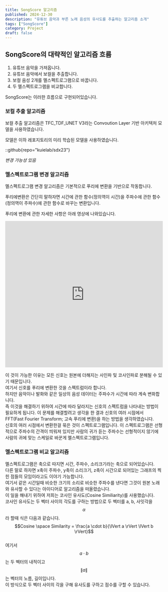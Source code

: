 ```yaml
---
title: SongScore 알고리즘
published: 2024-12-30
description: "유튜브 음악과 부른 노래 음성의 유사도를 추출하는 알고리즘 소개"
tags: ["SongScore"]
category: Project
draft: false
---
```


## SongScore의 대략적인 알고리즘 흐름
1. 유튜브 음악을 가져옵니다.
2. 유튜브 음악에서 보컬을 추출합니다.
3. 보컬 음성 2개를 멜스펙트로그램으로 바꿉니다.
4. 두 멜스펙트로그램을 비교합니다.

SongScore는 이러한 흐름으로 구현되어있습니다.

### 보컬 추출 알고리즘

보컬 추출 알고리즘은 TFC_TDF_UNET V3라는 Convoution Layer 기반 아키텍처 모델을 사용하였습니다.

모델은 이하 레포지토리의 미리 학습된 모델을 사용하였습니다.

::github{repo="kuielab/sdx23"}

*변경 가능성 있음*

### 멜스펙트로그램 변경 알고리즘

멜스펙트로그램 변경 알고리즘은 기본적으로 푸리에 변환을 기반으로 작동합니다.  

푸리에변환은 간단히 말하자면 시간에 관한 함수(정의역이 시간)을 주파수에 관한 함수(정의역이 주파수)에 관한 함수로 바꾸는 변환입니다. 

푸리에 변환에 관한 자세한 사항은 아래 영상에 나와있습니다.

<iframe width="100%" height="468" src="https://youtu.be/Mc9PHZ3H36M" title="YouTube video player" frameborder="0" allowfullscreen></iframe>

이 것이 가능한 이유는 모든 신호는 원본에 더해지는 사인파 및 코사인파로 분해될 수 있기 때문입니다.  
여기서 신호를 푸리에 변환한 것을 스펙트럼이라 합니다.  
하지만 음악이나 발화와 같은 일상의 음성 데이터는 주파수가 시간에 따라 계속 변화합니다.  
즉 이것을 해결하기 위하여 시간에 따라 달라지는 신호의 스펙트럼을 나타내는 방법이 필요하게 됩니다.
이 문제를 해결할려고 생각을 한 결과 신호의 여러 시점에서 FFT(Fast Fourier Transform; 고속 푸리에 변환)을 하는 방법을 생각하였습니다.  
신호의 여러 시점에서 변환한걸 묶은 것이 스펙트로그램입니다.
이 스펙트로그램은 선형적으로 주파수의 간격이 띄워져 있지만 사람의 귀가 듣는 주파수는 선형적이지 않기에 사람의 귀에 맞는 스케일로 바꾼게 멜스펙트로그램입니다.

### 멜스펙트로그램 비교 알고리즘

멜스펙트로그램은 축으로 따지면 시간, 주파수, 소리크기라는 축으로 되어있습니다.  
다른 말로 하자면 x축이 주파수, y축이 소리크기, z축이 시간으로 되어있는 그래프의 찍힌 점들의 모임이라고도 이야기 가능합니다.  
여기서 같은 시간일때 비슷한 크기의 소리로 비슷한 주파수를 낸다면 그것이 원본 노래와 유사할 수 있다는 아이디어로 알고리즘을 떠올렸습니다.  
이 일을 해내기 위하여 저희는 코사인 유사도(Cosine Similiarity)를 사용했습니다.  
코사인 유사도는 두 벡터 사이의 각도를 구하는 방법으로 두 벡터를 a, b, 사잇각을 $$\alpha$$라 할때 식은 다음과 같습니다.  
$$Cosine \space Similarity = \frac{a \cdot b}{\lVert a \rVert \lVert b \rVert}$$  
여기서 $$a \cdot b$$는 두 벡터의 내적이고 $$\lVert a \rVert$$는 벡터의 노름, 길이입니다.  
이 방식으로 두 벡터 사이의 각을 구해 유사도를 구하고 점수를 구할 수 있습니다.  

